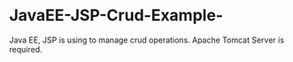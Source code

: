 # JavaEE-JSP-Crud-Example-
Java EE, JSP is using to manage crud operations. Apache Tomcat Server is required.
